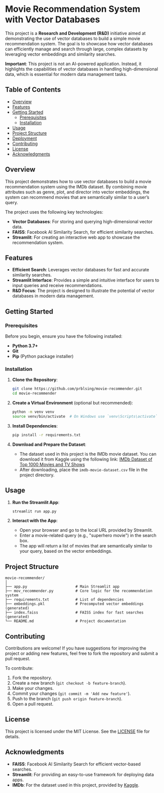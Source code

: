 # Movie Recommendation System with Vector Databases

This project is a **Research and Development (R&D)** initiative aimed at demonstrating the use of vector databases to build a simple movie recommendation system. The goal is to showcase how vector databases can efficiently manage and search through large, complex datasets by leveraging vector embeddings and similarity searches.

**Important**: This project is not an AI-powered application. Instead, it highlights the capabilities of vector databases in handling high-dimensional data, which is essential for modern data management tasks.

## Table of Contents

- [Overview](#overview)
- [Features](#features)
- [Getting Started](#getting-started)
  - [Prerequisites](#prerequisites)
  - [Installation](#installation)
- [Usage](#usage)
- [Project Structure](#project-structure)
- [Deployment](#deployment)
- [Contributing](#contributing)
- [License](#license)
- [Acknowledgments](#acknowledgments)

## Overview

This project demonstrates how to use vector databases to build a movie recommendation system using the IMDb dataset. By combining movie attributes such as genre, plot, and director into vector embeddings, the system can recommend movies that are semantically similar to a user’s query.

The project uses the following key technologies:
- **Vector Databases**: For storing and querying high-dimensional vector data.
- **FAISS**: Facebook AI Similarity Search, for efficient similarity searches.
- **Streamlit**: For creating an interactive web app to showcase the recommendation system.

## Features

- **Efficient Search**: Leverages vector databases for fast and accurate similarity searches.
- **Streamlit Interface**: Provides a simple and intuitive interface for users to input queries and receive recommendations.
- **R&D Focus**: The project is designed to illustrate the potential of vector databases in modern data management.

## Getting Started

### Prerequisites

Before you begin, ensure you have the following installed:
- **Python 3.7+**
- **Git**
- **Pip** (Python package installer)

### Installation

1. **Clone the Repository**:
   ```bash
   git clone https://github.com/prblsing/movie-recommender.git
   cd movie-recommender
   ```

2. **Create a Virtual Environment** (optional but recommended):
   ```bash
   python -m venv venv
   source venv/bin/activate  # On Windows use `venv\Scripts\activate`
   ```

3. **Install Dependencies**:
   ```bash
   pip install -r requirements.txt
   ```

4. **Download and Prepare the Dataset**:
   - The dataset used in this project is the IMDb movie dataset. You can download it from Kaggle using the following link:
     [IMDb Dataset of Top 1000 Movies and TV Shows](https://www.kaggle.com/datasets/harshitshankhdhar/imdb-dataset-of-top-1000-movies-and-tv-shows)
   - After downloading, place the `imdb-movie-dataset.csv` file in the project directory.

## Usage

1. **Run the Streamlit App**:
   ```bash
   streamlit run app.py
   ```

2. **Interact with the App**:
   - Open your browser and go to the local URL provided by Streamlit.
   - Enter a movie-related query (e.g., "superhero movie") in the search box.
   - The app will return a list of movies that are semantically similar to your query, based on the vector embeddings.

## Project Structure

```plaintext
movie-recommender/
│
├── app.py                      # Main Streamlit app
├── mov_recommender.py          # Core logic for the recommendation system
├── requirements.txt            # List of dependencies
├── embeddings.pkl              # Precomputed vector embeddings (generated)
├── index.faiss                 # FAISS index for fast searches (generated)
└── README.md                   # Project documentation
```

## Contributing

Contributions are welcome! If you have suggestions for improving the project or adding new features, feel free to fork the repository and submit a pull request.

To contribute:
1. Fork the repository.
2. Create a new branch (`git checkout -b feature-branch`).
3. Make your changes.
4. Commit your changes (`git commit -m 'Add new feature'`).
5. Push to the branch (`git push origin feature-branch`).
6. Open a pull request.

## License

This project is licensed under the MIT License. See the [LICENSE](LICENSE) file for details.

## Acknowledgments

- **FAISS**: Facebook AI Similarity Search for efficient vector-based searches.
- **Streamlit**: For providing an easy-to-use framework for deploying data apps.
- **IMDb**: For the dataset used in this project, provided by [Kaggle](https://www.kaggle.com/datasets/harshitshankhdhar/imdb-dataset-of-top-1000-movies-and-tv-shows).

